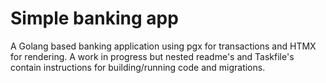 # Simple banking app

A Golang based banking application using pgx for transactions and HTMX for rendering.  A work in progress but nested readme's and Taskfile's contain
instructions for building/running code and migrations.